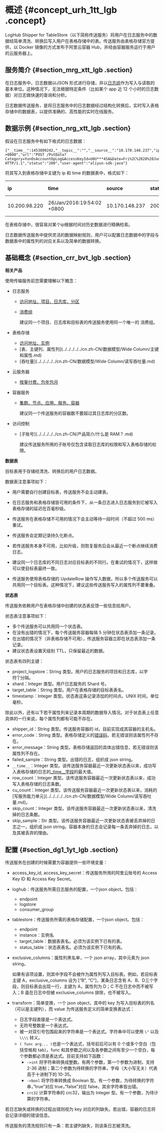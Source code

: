 # 概述 {#concept_urh_1tt_lgb .concept}

LogHub Shipper for TableStore（以下简称传送服务）将用户在日志服务中的数据经简单清洗、转换后写入用户在表格存储中的表。传送服务由表格存储官方提供，以 Docker 镜像的方式发布于阿里云容器 Hub，并经由容器服务运行于用户的云服务器上。

## 服务简介 {#section_mrg_xtt_lgb .section}

在日志服务中，日志数据以JSON 形式进行存储，并以[日志组](../../../../../cn.zh-CN/产品简介/基本概念/简介.md)作为写入与读取的基本单位。这种情况下，无法根据特定条件（比如某个 app 近 12 个小时的日志数据）对日志做快速的查询和分析。

日志数据传送服务，是将日志服务中的日志数据经过结构化转换后，实时写入表格存储中的数据表，以提供准确的、高性能的实时在线服务。

## 数据示例 {#section_nrg_xtt_lgb .section}

假设在日志服务中有如下格式的日志数据：

```
{"__time__":1453809242,"__topic__":"","__source__":"10.170.148.237","ip":"10.200.98.220","time":"26/Jan/2016:19:54:02 +0800","url":"POST /PutData?Category=YunOsAccountOpLog&AccessKeyId=U0U***45A&Date=Fri%2C%2028%20Jun%202013%2006%3A53%3A30%20GMT&Topic=raw&Signature=pD12XYLmGxKQ%2Bmkd6x7hAgQ7b1c%3D HTTP/1.1","status":"200","user-agent":"aliyun-sdk-java"}
```

将其写入到表格存储中主键为 ip 和 time 的数据表中，格式如下：

|ip|time|source|status|user-agent|url|
|:-|:---|:-----|:-----|:---------|:--|
|10.200.98.220|26/Jan/2016:19:54:02 +0800|10.170.148.237|200|aliyun-sdk-java|POST /PutData…|

在表格存储中，很容易对某个ip根据时间对历史数据进行精确检索。

日志数据传送服务中提供灵活的数据映射规则，用户可以配置日志数据中的字段与数据表中的属性列的对应关系以及简单的数据转换。

## 基础概念 {#section_crr_bvt_lgb .section}

**相关产品**

使用传输服务前您需要理解以下概念：

-   日志服务
    -   [访问地址、项目、日志库、分区](https://help.aliyun.com/document_detail/52895.html?spm=a2c4g.11174283.6.541.74105212YfQVpl)
    -   [消费组](../../../../../cn.zh-CN/用户指南/实时消费/消费组消费/通过消费组消费日志.md)

        建议同一个项目、日志库和目标表的传送服务使用同一个唯一的 消费组。

-   表格存储

    -   [访问地址、实例](../../../../../cn.zh-CN/产品简介/名词解释/地域.md)
    -   [表、主键列、属性列](../../../../../cn.zh-CN/数据模型/Wide Column/主键和属性.md)
    -   [吞吐量](../../../../../cn.zh-CN/数据模型/Wide Column/读写吞吐量.md)
-   云服务器

    -   [按量付费、包年包月](../../../../../cn.zh-CN/产品定价/计费概述.md)
-   容器服务

    -   [集群、节点、应用、服务、容器](https://help.aliyun.com/document_detail/25975.html?spm=a2c4g.11186623.6.575.4e518361kheEQf)

        建议同一个传送服务的容器数不要超过其日志库的分区数。

-   访问控制

    -   [子账号](../../../../../cn.zh-CN/产品简介/什么是 RAM？.md)

        建议传送服务所用的子账号仅包含读取日志库的权限和写入表格存储的权限。


**数据表**

目标表用于存储经清洗、转换后的用户日志数据。

数据表注意事项如下：

-   用户需要自行创建目标表，传送服务不会主动建表。

-   在日志服务和表格存储皆可用的条件下，从一条日志进入日志服务到它被写入表格存储的延迟在百毫秒级。

-   传送服务在表格存储不可用的情况下会主动等待一段时间（不超过 500 ms）重试。

-   传送服务会定期记录持久化断点。

-   若传送服务本身不可用，比如升级，则恢复服务后会从最近一个断点继续消费日志。

-   建议同一个日志库的不同日志对应目标表的不同行。在重试的情况下，这样做可以使目标表最终一致。

-   传送服务使用表格存储的 UpdateRow 操作写入数据，所以多个传送服务可以共用同一个目标表。这种情况下，建议这些传送服务写入的属性列不要重叠。


**状态表**

传送服务依赖用户在表格存储中创建的状态表反馈一些信息给用户。

状态表注意事项如下：

-   多个传送服务可以共用同一个状态表。
-   在没有出错的情况下，每个传送服务容器每隔 5 分钟在状态表添加一条记录。
-   在出错的情况下（非表格存储不可用），传送服务容器立即在状态表添加一条记录。
-   建议状态表设置天级别 TTL，只保留最近的数据。

状态表有四列主键：

-   project\_logstore：String 类型。用户的日志服务的项目和日志库，以字符’|’分隔。
-   shard：Integer 类型。用户日志服务的 Shard 号。
-   target\_table：String 类型。用户在表格存储的目标表表名。
-   timestamp：Integer 类型。状态表这条记录添加的时间点。UNIX 时间，单位毫秒。

除此以外，还有以下若干属性列来记录本周期的数据导入情况。对于状态表上任意具体的一行来说，每个属性列都有可能不存在。

-   shipper\_id：String 类型。传送服务容器的 id，目前实现成其容器的主机名。
-   error\_code：String 类型。表格存储定义的[错误码](https://help.aliyun.com/document_detail/27300.html)，若无错误则该属性列不存在。
-   error\_message：String 类型。表格存储返回的具体出错信息，若无错误则该属性列不存在。
-   failed\_sample：String 类型。出错的日志，组织成 json string。
-   `__time__`：Integer 类型。该传送服务容器最近一次更新状态表以来，成功写入表格存储的日志的[\_time\_\_字段](../../../../../cn.zh-CN/产品简介/基本概念/简介.md)的最大值。
-   row\_count：Integer 类型。该传送服务容器最近一次更新状态表以来，成功写入表格存储的日志条数。
-   cu\_count：Integer 类型。该传送服务容器最近一次更新状态表以来，消耗的[写服务能力单元](../../../../../cn.zh-CN/数据模型/Wide Column/读写吞吐量.md)。
-   skip\_count：Integer 类型。该传送服务容器最近一次更新状态表以来，清洗掉的日志条数。
-   skip\_sample：Str 类型。该传送服务容器最近一次更新状态表被丢弃掉的日志之一，组织成 json string。容器本身的日志会记录每一条丢弃掉的日志，以及其被丢弃的理由。

## 配置 {#section_dg1_1yt_lgb .section}

传送服务在创建的时候需要为容器提供一些环境变量：

-   access\_key\_id, access\_key\_secret：传送服务所用的阿里云账号的 Access Key ID 和 Access Key Secret。
-   loghub：传送服务所需日志服务的配置，一个json object。包括：
    -   endpoint
    -   logstore
    -   consumer\_group
-   tablestore：传送服务所需的表格存储配置，一个json object。包括：
    -   endpoint
    -   instance：实例名
    -   target\_table：数据表表名。必须为该实例下已有的表。
    -   status\_table：状态表表名。必须为该实例下已有的表。
-   exclusive\_columns：属性列黑名单，一个 json array，其中元素为 json string。

    如果有该项设置，则其中字段不会被作为属性列写入目标表。例如，若目标表主键 A，exclusive\_columns 设为 \[“B”, “C”\]，某条日志含有 A、B、D三个字段，则目标表会出现一行，主键为 A，属性列为 D；C 不在日志中而不被写入；B 虽在日志中但被 exclusive\_columns 排除，也不被写入。

-   transform：简单变换，一个 json object，其中的 key 为写入目标表的列名（可以是主键列），而 value 为传送服务定义的简单变换表达式：
    -   日志字段直接是一个表达式。
    -   无符号整数是一个表达式。
    -   被一对双引号包围起来的字符串是一个表达式。字符串中可以使用 `\"` 以及 `\\\\` 转义。
    -   `( func arg... )`也是一个表达式，括号前后可以有 0 个或多个空白（包括空格和 tab）。func 和其参数之间以及各参数之间有至少一个空白，每个参数都必须是表达式。目前支持如下函数：
        -   `->int` 将字符串转换成整数。有两个参数，第一个参数为进制，支持 2-36 进制；第二个参数为待转换的字符串，字母（大小写无关）代表高于十进制下的 10-35。
        -   `->bool` 将字符串转换成 Boolean 型。有一个参数，为待转换的字符串，”true”对应 true，”false”对应 false，其余字符串皆出错。
        -   `crc32` 计算字符串的 crc32，输出为 Integer 型。有一个参数，为待计算的字符串。

若日志缺失或转换的过程出错则视为 key 对应的列缺失。若出错，容器的日志将会记录详细的错误信息。

传送服务的清洗规则只有一条：若主键列缺失，则该条日志被清洗。

